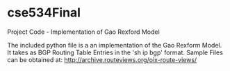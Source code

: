 # cse534Final
Project Code - Implementation of Gao Rexford Model

The included python file is a an implementation of the Gao Rexform Model. It takes as BGP Routing Table Entries in the 'sh ip bgp' format.
Sample Files can be obtained at:
http://archive.routeviews.org/oix-route-views/
